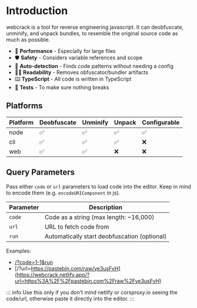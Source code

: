 # Introduction

webcrack is a tool for reverse engineering javascript.
It can deobfuscate, unminify, and unpack bundles, to resemble the original source code as much as possible.

- 🚀 **Performance** - Especially for large files
- 🛡️ **Safety** - Considers variable references and scope
- 🔬 **Auto-detection** - Finds code patterns without needing a config
- ✍🏻 **Readability** - Removes obfuscator/bundler artifacts
- ⌨️ **TypeScript** - All code is written in TypeScript
- 🧪 **Tests** - To make sure nothing breaks

## Platforms

| Platform | Deobfuscate | Unminify | Unpack | Configurable |
| -------- | ----------- | -------- | ------ | ------------ |
| node     | ✅          | ✅       | ✅     | ✅           |
| cli      | ✅          | ✅       | ✅     | ❌           |
| web      | ✅          | ✅       | ❌     | ❌           |

## Query Parameters

Pass either `code` or `url` parameters to load code into the editor.
Keep in mind to encode them (e.g. `encodeURIComponent` in js).

| Parameter | Description                                  |
| --------- | -------------------------------------------- |
| `code`    | Code as a string (max length: ~16,000)       |
| `url`     | URL to fetch code from                       |
| `run`     | Automatically start deobfuscation (optional) |

Examples:

- [/?code=1-1&run](https://webcrack.netlify.app/?code=1-1&run)
- [/?url=https://pastebin.com/raw/ye3usFvH](https://webcrack.netlify.app/?url=https%3A%2F%2Fpastebin.com%2Fraw%2Fye3usFvH)

::: info
Use this only if you don't mind netlify or corsproxy.io seeing the code/url, otherwise paste it directly into the editor.
:::
